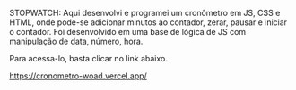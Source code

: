 STOPWATCH: 
Aqui desenvolvi e programei um cronômetro em JS, CSS e HTML, onde pode-se adicionar minutos ao contador, zerar, pausar e iniciar o contador.
Foi desenvolvido em uma base de lógica de JS com manipulação de data, número, hora.

Para acessa-lo, basta clicar no link abaixo.

https://cronometro-woad.vercel.app/
